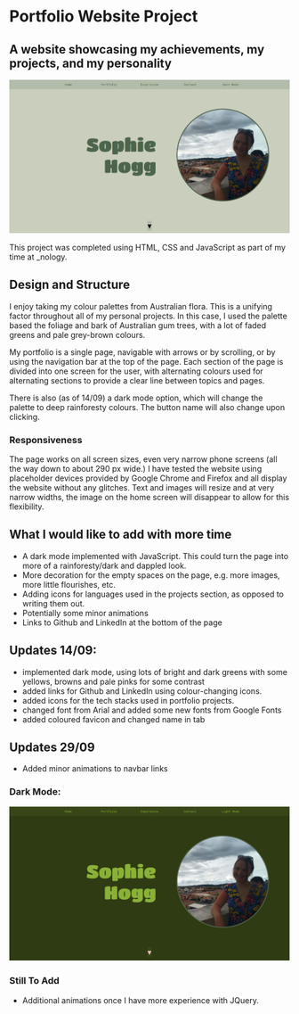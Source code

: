# Portfolio Website Project

## A website showcasing my achievements, my projects, and my personality

![My portfolio](./images/portfolio.PNG)

This project was completed using HTML, CSS and JavaScript as part of my time at \_nology.

## Design and Structure

I enjoy taking my colour palettes from Australian flora. This is a unifying factor throughout all of my personal projects. In this case, I used the palette based the foliage and bark of Australian gum trees, with a lot of faded greens and pale grey-brown colours.

My portfolio is a single page, navigable with arrows or by scrolling, or by using the navigation bar at the top of the page. Each section of the page is divided into one screen for the user, with alternating colours used for alternating sections to provide a clear line between topics and pages.

There is also (as of 14/09) a dark mode option, which will change the palette to deep rainforesty colours. The button name will also change upon clicking.

### Responsiveness

The page works on all screen sizes, even very narrow phone screens (all the way down to about 290 px wide.)
I have tested the website using placeholder devices provided by Google Chrome and Firefox and all display the website without any glitches. Text and images will resize and at very narrow widths, the image on the home screen will disappear to allow for this flexibility.

## What I would like to add with more time

-   A dark mode implemented with JavaScript. This could turn the page into more of a rainforesty/dark and dappled look.
-   More decoration for the empty spaces on the page, e.g. more images, more little flourishes, etc.
-   Adding icons for languages used in the projects section, as opposed to writing them out.
-   Potentially some minor animations
-   Links to Github and LinkedIn at the bottom of the page

## Updates 14/09:

-   implemented dark mode, using lots of bright and dark greens with some yellows, browns and pale pinks for some contrast
-   added links for Github and LinkedIn using colour-changing icons.
-   added icons for the tech stacks used in portfolio projects.
-   changed font from Arial and added some new fonts from Google Fonts
-   added coloured favicon and changed name in tab

## Updates 29/09

-   Added minor animations to navbar links

### Dark Mode:

![My portfolio (dark mode)](./images/portfolio-dark.PNG)

### Still To Add
- Additional animations once I have more experience with JQuery.